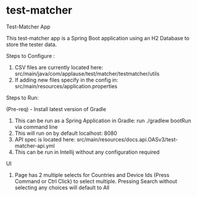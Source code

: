 # test-matcher
Test-Matcher App

This test-matcher app is a Spring Boot application using an H2 Database to store the tester data.

Steps to Configure :

1. CSV files are currently located here: src/main/java/com/applause/test/matcher/testmatcher/utils
2. If adding new files specify in the config in: src/main/resources/application.properties

Steps to Run:

(Pre-req) - Install latest version of Gradle
1. This can be run as a Spring Application in Gradle: run ./gradlew bootRun via command line
2. This will run on by default localhost: 8080
3. API spec is located here: src/main/resources/docs.api.OASv3/test-matcher-api.yml
4. This can be run in Intellij without any configuration required


UI
1. Page has 2 multiple selects for Countries and Device Ids (Press Command or Ctrl Click) 
to select multiple. Pressing Search without selecting any choices will default to All